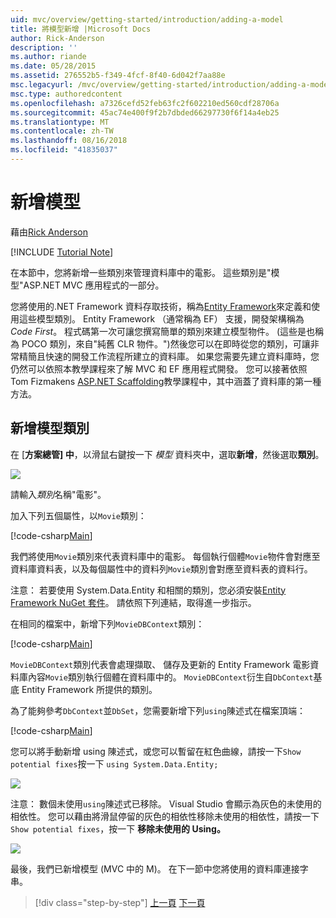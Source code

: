```yaml
---
uid: mvc/overview/getting-started/introduction/adding-a-model
title: 將模型新增 |Microsoft Docs
author: Rick-Anderson
description: ''
ms.author: riande
ms.date: 05/28/2015
ms.assetid: 276552b5-f349-4fcf-8f40-6d042f7aa88e
msc.legacyurl: /mvc/overview/getting-started/introduction/adding-a-model
msc.type: authoredcontent
ms.openlocfilehash: a7326cefd52feb63fc2f602210ed560cdf28706a
ms.sourcegitcommit: 45ac74e400f9f2b7dbded66297730f6f14a4eb25
ms.translationtype: MT
ms.contentlocale: zh-TW
ms.lasthandoff: 08/16/2018
ms.locfileid: "41835037"
---
```

<a name="adding-a-model"></a>新增模型
====================
藉由[Rick Anderson](https://github.com/Rick-Anderson)

[!INCLUDE [Tutorial Note](sample/code-location.md)]

在本節中，您將新增一些類別來管理資料庫中的電影。 這些類別是&quot;模型&quot;ASP.NET MVC 應用程式的一部分。

您將使用的.NET Framework 資料存取技術，稱為[Entity Framework](https://docs.microsoft.com/ef/)來定義和使用這些模型類別。 Entity Framework （通常稱為 EF） 支援，開發架構稱為*Code First*。 程式碼第一次可讓您撰寫簡單的類別來建立模型物件。 (這些是也稱為 POCO 類別，來自&quot;純舊 CLR 物件。&quot;)然後您可以在即時從您的類別，可讓非常精簡且快速的開發工作流程所建立的資料庫。 如果您需要先建立資料庫時，您仍然可以依照本教學課程來了解 MVC 和 EF 應用程式開發。 您可以接著依照 Tom Fizmakens [ASP.NET Scaffolding](xref:visual-studio/overview/2013/aspnet-scaffolding-overview)教學課程中，其中涵蓋了資料庫的第一種方法。

## <a name="adding-model-classes"></a>新增模型類別

在 [**方案總管] 中**，以滑鼠右鍵按一下 *模型* 資料夾中，選取**新增**，然後選取**類別**。

![](adding-a-model/_static/image1.png)

請輸入*類別*名稱&quot;電影&quot;。

加入下列五個屬性，以`Movie`類別：

[!code-csharp[Main](adding-a-model/samples/sample1.cs)]

我們將使用`Movie`類別來代表資料庫中的電影。 每個執行個體`Movie`物件會對應至資料庫資料表，以及每個屬性中的資料列`Movie`類別會對應至資料表的資料行。

注意： 若要使用 System.Data.Entity 和相關的類別，您必須安裝[Entity Framework NuGet 套件](https://www.nuget.org/packages/EntityFramework/)。 請依照下列連結，取得進一步指示。

在相同的檔案中，新增下列`MovieDBContext`類別：

[!code-csharp[Main](adding-a-model/samples/sample2.cs?highlight=2,15-18)]

`MovieDBContext`類別代表會處理擷取、 儲存及更新的 Entity Framework 電影資料庫內容`Movie`類別執行個體在資料庫中的。 `MovieDBContext`衍生自`DbContext`基底 Entity Framework 所提供的類別。

為了能夠參考`DbContext`並`DbSet`，您需要新增下列`using`陳述式在檔案頂端：

[!code-csharp[Main](adding-a-model/samples/sample3.cs)]

您可以將手動新增 using 陳述式，或您可以暫留在紅色曲線，請按一下`Show potential fixes`按一下 `using System.Data.Entity;`

![](adding-a-model/_static/image2.png)

注意： 數個未使用`using`陳述式已移除。 Visual Studio 會顯示為灰色的未使用的相依性。 您可以藉由將滑鼠停留的灰色的相依性移除未使用的相依性，請按一下`Show potential fixes`，按一下 **移除未使用的 Using。**

![](adding-a-model/_static/image3.png)

最後，我們已新增模型 (MVC 中的 M)。 在下一節中您將使用的資料庫連接字串。

> [!div class="step-by-step"]
> [上一頁](adding-a-view.md)
> [下一頁](creating-a-connection-string.md)
